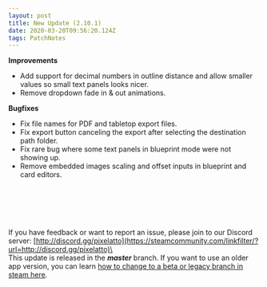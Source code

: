 ```yaml
---
layout: post
title: New Update (2.10.1)
date: 2020-03-20T09:56:20.124Z
tags: PatchNotes
---
```

<!--StartFragment-->

**Improvements**

* Add support for decimal numbers in outline distance and allow smaller values so small text panels looks nicer.
* Remove dropdown fade in & out animations.



**Bugfixes**

* Fix file names for PDF and tabletop export files.
* Fix export button canceling the export after selecting the destination path folder.
* Fix rare bug where some text panels in blueprint mode were not showing up.
* Remove embedded images scaling and offset inputs in blueprint and card editors.

\
\
\
\
\
If you have feedback or want to report an issue, please join to our Discord server: [http://discord.gg/pixelatto](https://steamcommunity.com/linkfilter/?url=http://discord.gg/pixelatto)\
\
This update is released in the ***master*** branch. If you want to use an older app version, you can learn [how to change to a beta or legacy branch in steam here](https://steamcommunity.com/linkfilter/?url=https://steamcommunity.com/sharedfiles/filedetails/?id=1129108624).

<!--EndFragment-->
